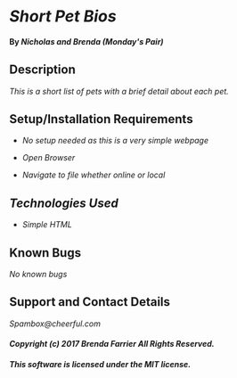 # _Short Pet Bios_

#### By _Nicholas and Brenda (Monday's Pair)_

## Description

_This is a short list of pets with a brief detail about each pet._

## Setup/Installation Requirements

* _No setup needed as this is a very simple webpage_

* _Open Browser_

* _Navigate to file whether online or local_

##  _Technologies Used_

* _Simple HTML_

## Known Bugs

_No known bugs_

## Support and Contact Details

_Spambox@cheerful.com_


#### _Copyright (c) 2017 Brenda Farrier  All Rights Reserved._

#### _This software is licensed under the MIT license._
